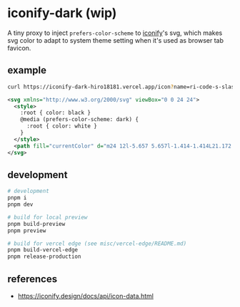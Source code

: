# iconify-dark (wip)

A tiny proxy to inject `prefers-color-scheme` to [iconify](https://github.com/iconify)'s svg,
which makes svg color to adapt to system theme setting when it's used as browser tab favicon.

## example

```sh
curl https://iconify-dark-hiro18181.vercel.app/icon?name=ri-code-s-slash-line
```

```xml
<svg xmlns="http://www.w3.org/2000/svg" viewBox="0 0 24 24">
  <style>
    :root { color: black }
    @media (prefers-color-scheme: dark) {
      :root { color: white }
    }
  </style>
  <path fill="currentColor" d="m24 12l-5.657 5.657l-1.414-1.414L21.172 12l-4.243-4.243l1.414-1.414L24 12ZM2.828 12l4.243 4.243l-1.414 1.414L0 12l5.657-5.657L7.07 7.757L2.828 12Zm6.96 9H7.66l6.552-18h2.128L9.788 21Z"/>
</svg>
```

## development

```sh
# development
pnpm i
pnpm dev

# build for local preview
pnpm build-preview
pnpm preview

# build for vercel edge (see misc/vercel-edge/README.md)
pnpm build-vercel-edge
pnpm release-production
```

## references

- https://iconify.design/docs/api/icon-data.html
